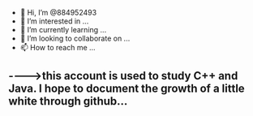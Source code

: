 - 👋 Hi, I’m @884952493
- 👀 I’m interested in ...
- 🌱 I’m currently learning ...
- 💞️ I’m looking to collaborate on ...
- 📫 How to reach me ...

<!---
884952493/884952493 is a ✨ special ✨ repository because its `README.md` (this file) appears on your GitHub profile.
You can click the Preview link to take a look at your changes.
--->
---->this account is used to study C++ and Java. I hope to document the growth of a little white through github...
-------------------------------------------------------------------------------------------------------------
